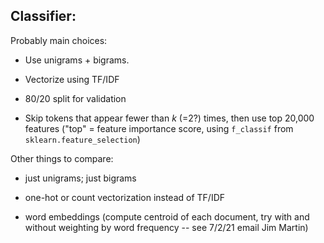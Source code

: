 
Classifier:
-----------

Probably main choices:

- Use unigrams + bigrams.

- Vectorize using TF/IDF

- 80/20 split for validation

- Skip tokens that appear fewer than _k_ (=2?) times, then use top 20,000
  features ("top" = feature importance score, using `f_classif` from `sklearn.feature_selection`)

Other things to compare:

- just unigrams; just bigrams

- one-hot or count vectorization instead of TF/IDF 

- word embeddings (compute centroid of each document, try with and without
weighting by word frequency -- see 7/2/21 email Jim Martin)
